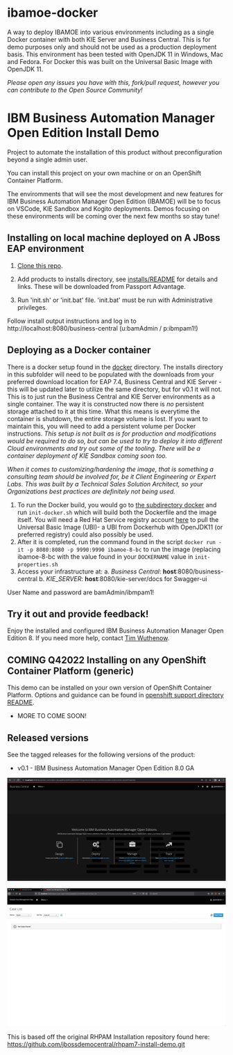 # ibamoe-docker
A way to deploy IBAMOE into various environments including as a single Docker container with both KIE Server and Business Central. This is for demo purposes only and should not be used as a production deployment basis. This environment has been tested with OpenJDK 11 in Windows, Mac and Fedora. For Docker this was built on the Universal Basic Image with OpenJDK 11.

*Please open any issues you have with this, fork/pull request, however you can contribute to the Open Source Community!*


IBM Business Automation Manager Open Edition Install Demo
=================================================
Project to automate the installation of this product without preconfiguration beyond a single admin user.

You can install this project on your own machine or on an OpenShift Container Platform.

The enviromments that will see the most development and new features for IBM Business Automation Manager Open Edition (IBAMOE) will be to focus on VSCode, KIE Sandbox and Kogito deployments. Demos focusing on these environments will be coming over the next few months so stay tune!


Installing on local machine deployed on A JBoss EAP environment
---------------------------
1. [Clone this repo](https://github.com/timwuthenow/ibamoe-docker.git).
   
2. Add products to installs directory, see [installs/README](installs/README) for details and links. These will be downloaded from Passport Advantage.

3. Run 'init.sh' or 'init.bat' file. 'init.bat' must be run with Administrative privileges.

Follow install output instructions and log in to http://localhost:8080/business-central (u:bamAdmin / p:ibmpam1!)

Deploying as a Docker container
---------------------------

There is a docker setup found in the [docker](https://github.com/timwuthenow/ibamoe-docker/tree/main/docker) directory. The installs directory in this subfolder will need to be populated with the downloads from your preferred download location for EAP 7.4, Business Central and KIE Server - this will be updated later to utilize the same directory, but for v0.1 it will not. This is to just run the Business Central and KIE Server environments as a single container. The way it is constructed now there is *no* persistent storage attached to it at this time. What this means is everytime the container is shutdown, the entire storage volume is lost. If you want to maintain this, you will need to add a persistent volume per Docker instructions. *This setup is not built as is for production and modifications would be required to do so, but can be used to try to deploy it into different Cloud environments and try out some of the tooling. There will be a container deployment of KIE Sandbox coming soon too.*

*When it comes to customizing/hardening the image, that is something a consulting team should be involved for, be it Client Engineering or Expert Labs. This was built by a Technical Sales Solution Architect, so your Organizations best practices are definitely not being used.*

1. To run the Docker build, you would go to [the subdirectory docker](https://github.com/timwuthenow/ibamoe-docker/tree/main/docker) and run `init-docker.sh` which will build both the Dockerfile and the image itself. You will need a Red Hat Service registry account [here](https://access.redhat.com/terms-based-registry/) to pull the Universal Basic Image (UBI)- a UBI from Dockerhub with OpenJDK11 (or preferred registry) could also possibly be used.
2. After it is completed, run the command found in the script `docker run -it -p 8080:8080 -p 9990:9990 ibamoe-8-bc` to run the image (replacing ibamoe-8-bc with the value found in your `DOCKERNAME` value in `init-properties.sh`
3. Access your infrastructure at:
a. _Business Central_: **host**:8080/business-central
b. _KIE_SERVER_: **host**:8080/kie-server/docs for Swagger-ui

User Name and password are bamAdmin/ibmpam1!


Try it out and provide feedback!
---------------------------
Enjoy the installed and configured IBM Business Automation Manager Open Edition 8. If you need more help, contact [Tim Wuthenow](tim.wuthenow@ibm.com).

COMING Q42022
Installing on any OpenShift Container Platform (generic)
-------------------------------------------------------
This demo can be installed on your own version of OpenShift Container Platform. Options and guidance can be found 
in [openshift support directory README](support/openshift/README.md).


- MORE TO COME SOON!

Released versions
-----------------
See the tagged releases for the following versions of the product:
- v0.1 - IBM Business Automation Manager Open Edition 8.0 GA

![IBM Business Automation Manager Open Edition 8.0](docs/demo-images/ibamoe8.png)

![CASE MANAGEMENT COMING SOON](docs/demo-images/rhpam7-case.png)

This is based off the original RHPAM Installation repository found here: https://github.com/jbossdemocentral/rhpam7-install-demo.git
